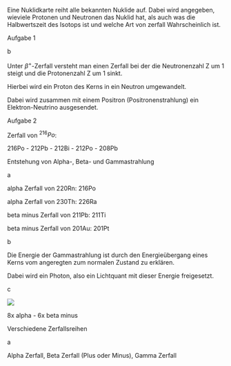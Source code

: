 Eine Nuklidkarte reiht alle bekannten Nuklide auf.
Dabei wird angegeben, wieviele Protonen und Neutronen das Nuklid hat, als auch was die Halbwertszeit des Isotops ist und welche Art von zerfall Wahrscheinlich ist.


Aufgabe 1

b

Unter $\beta^+$-Zerfall versteht man einen Zerfall bei der die Neutronenzahl Z um 1 steigt und die Protonenzahl Z um 1 sinkt.

Hierbei wird ein Proton des Kerns in ein Neutron umgewandelt.

Dabei wird zusammen mit einem Positron (Positronenstrahlung) ein Elektron-Neutrino ausgesendet.

Aufgabe 2

Zerfall von $^{216}Po$:

216Po - 212Pb - 212Bi - 212Po - 208Pb

Entstehung von Alpha-, Beta- und Gammastrahlung

a

alpha Zerfall von 220Rn: 216Po

alpha Zerfall von 230Th: 226Ra

beta minus Zerfall von 211Pb: 211Ti

beta minus Zerfall von 201Au: 201Pt

b

Die Energie der Gammastrahlung ist durch den Energieübergang eines Kerns vom angeregten zum normalen Zustand zu erklären.

Dabei wird ein Photon, also ein Lichtquant mit dieser Energie freigesetzt.

c

![](https://wikimedia.org/api/rest_v1/media/math/render/svg/7d4a6b569c9091350491c0f9bb9b1f196bd10a57)

8x alpha - 6x beta minus


Verschiedene Zerfallsreihen

a

Alpha Zerfall, Beta Zerfall (Plus oder Minus), Gamma Zerfall